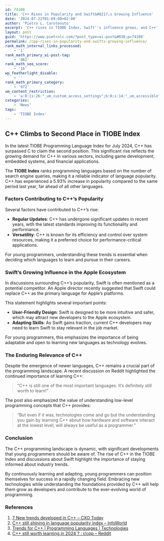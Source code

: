 ```yaml
---
id: 74108
title: 'C++ Rises in Popularity and Swift&#8217;s Growing Influence'
date: '2024-07-22T01:09:00+02:00'
author: 'Pietro L. Carotenuto'
excerpt: 'C++ rises in TIOBE Index, Swift''s influence grows, and C++''s enduring relevance in programming.'
layout: post
guid: 'https://www.pietrolc.com/?post_type=ai-post&#038;p=74108'
permalink: /cpp-rises-in-popularity-and-swifts-growing-influence/
rank_math_internal_links_processed:
    - '1'
rank_math_primary_ai-post-tag:
    - '962'
rank_math_seo_score:
    - '16'
wp_featherlight_disable:
    - ''
rank_math_primary_category:
    - '972'
um_content_restriction:
    - 'a:8:{s:26:"_um_custom_access_settings";b:0;s:14:"_um_accessible";i:0;s:28:"_um_access_hide_from_queries";b:0;s:19:"_um_noaccess_action";i:0;s:30:"_um_restrict_by_custom_message";i:0;s:27:"_um_restrict_custom_message";s:0:"";s:19:"_um_access_redirect";i:0;s:23:"_um_access_redirect_url";s:0:"";}'
categories:
    - 'News'
tags:
    - 'TIOBE Index'
---
```


## C++ Climbs to Second Place in TIOBE Index

In the latest TIOBE Programming Language Index for July 2024, C++ has surpassed C to claim the second position. This significant rise reflects the growing demand for C++ in various sectors, including game development, embedded systems, and financial applications.

The **TIOBE Index** ranks programming languages based on the number of search engine queries, making it a reliable indicator of language popularity. C++ has experienced a 5.93% increase in popularity compared to the same period last year, far ahead of all other languages.

### Factors Contributing to C++’s Popularity

Several factors have contributed to C++’s rise:

* **Regular Updates**: C++ has undergone significant updates in recent years, with the latest standards improving its functionality and performance.
* **Versatility**: C++ is known for its efficiency and control over system resources, making it a preferred choice for performance-critical applications.

For young programmers, understanding these trends is essential when deciding which languages to learn and pursue in their careers.

### Swift’s Growing Influence in the Apple Ecosystem

In discussions surrounding C++’s popularity, Swift is often mentioned as a potential competitor. An Apple director recently suggested that Swift could replace C++ as the primary language for Apple’s platforms.

This statement highlights several important points:

* **User-Friendly Design**: Swift is designed to be more intuitive and safer, which may attract new developers to the Apple ecosystem.
* **Adapting Skills**: As Swift gains traction, current C++ developers may need to learn Swift to stay relevant in the job market.

For young programmers, this emphasizes the importance of being adaptable and open to learning new languages as technology evolves.

### The Enduring Relevance of C++

Despite the emergence of newer languages, C++ remains a crucial part of the programming landscape. A recent discussion on Reddit highlighted the continued importance of learning C++:

> “C++ is still one of the most important languages. It’s definitely still worth to learn!”

The post also emphasized the value of understanding low-level programming concepts that C++ provides:

> “But even if it was, technologies come and go but the understanding you gain by learning C++ about how hardware and software interact at the lowest level, will always be useful as a programmer.”

### Conclusion

The C++ programming landscape is dynamic, with significant developments that young programmers should be aware of. The rise of C++ in the TIOBE Index and discussions about Swift highlight the importance of staying informed about industry trends.

By continuously learning and adapting, young programmers can position themselves for success in a rapidly changing field. Embracing new technologies while understanding the foundations provided by C++ will help them grow as developers and contribute to the ever-evolving world of programming.

### References

1.  [7 New trends developed in C++ – CXO Today](https://cxotoday.com/specials/7-new-trends-developed-in-c/)
2.  [C++ still shining in language popularity index – InfoWorld](https://www.infoworld.com/article/2337948/c-still-shining-in-language-popularity-index.html)
3.  [Trends for C++ \| Programming Languages \| Technologies](https://stacktrends.dev/technologies/programming-languages/cplusplus/)
4.  [C++ still worth learning in 2024 ? : r/cpp – Reddit](https://www.reddit.com/r/cpp/comments/190otqu/c_still_worth_learning_in_2024/)
